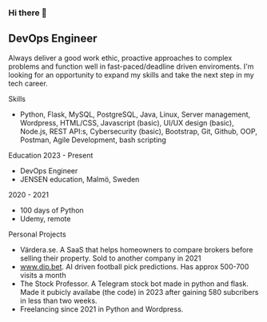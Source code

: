 ### Hi there 👋

## DevOps Engineer

Always deliver a good work ethic, proactive approaches to complex problems and function well in fast-paced/deadline driven enviroments.
I'm looking for an opportunity to expand my skills and take the next step in my tech career.


Skills
- Python, Flask, MySQL, PostgreSQL, Java, Linux, Server management,
Wordpress, HTML/CSS, Javascript (basic), UI/UX design (basic), Node.js,
REST API:s, Cybersecurity (basic), Bootstrap, Git, Github, OOP, Postman, Agile Development, bash scripting

Education
2023 - Present
* DevOps Engineer
* JENSEN education, Malmö, Sweden

2020 - 2021
* 100 days of Python
* Udemy, remote

Personal Projects
- Värdera.se. A SaaS that helps homeowners to compare brokers before selling their property. Sold to another company in 2021
- www.dip.bet. AI driven football pick predictions. Has approx 500-700 visits a month
- The Stock Professor. A Telegram stock bot made in python and flask. Made it pubicly availabe (the code) in 2023 after gaining 580 subcribers in less than two weeks.
- Freelancing since 2021 in Python and Wordpress.
